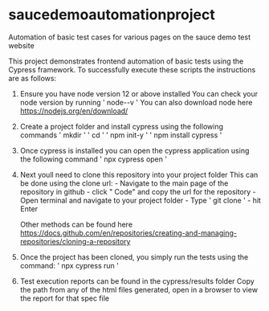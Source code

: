 # saucedemoautomationproject
Automation of basic test cases for various pages on the sauce demo test website

This project demonstrates frontend automation of basic tests using the Cypress framework.
To successfully execute these scripts the instructions are as follows:

  1. Ensure you have node version 12 or above installed 
      You can check your node version by running ' node--v '
      You can also download node here https://nodejs.org/en/download/
    
  2. Create a project folder and install cypress using the following commands
        ' mkdir <your desirred project name> '
        ' cd <your desirred project name> '
        ' npm init-y '
        ' npm install cypress '
      
  3. Once cypress is installed you can open the cypress application using the following command
       ' npx cypress open '
       
  4. Next youll need to clone this repository into your project folder
       This can be done using the clone url:
          - Navigate to the main page of the repository in github
          - click " Code" and copy the url for the repository
          - Open terminal and navigate to your project folder
          - Type ' git clone <repository url> '
          - hit Enter
       
       Other methods can be found here https://docs.github.com/en/repositories/creating-and-managing-repositories/cloning-a-repository
       
  5. Once the project has been cloned, you simply run the tests using the command:
        ' npx cypress run '
        
  6. Test execution reports can be found in the cypress/results folder
         Copy the path from any of the html files generated, open in a browser to view the report for that spec file
    
   
